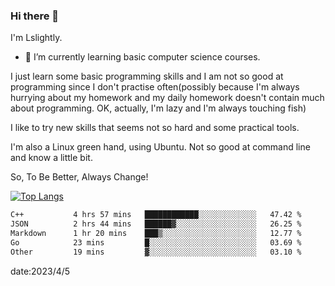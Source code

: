 ### Hi there 👋

I'm Lslightly.

- 🌱 I’m currently learning basic computer science courses.

I just learn some basic programming skills and I am not so good at programming since I don't practise often(possibly because I'm always hurrying about my homework and my daily homework doesn't contain much about programming. OK, actually, I'm lazy and I'm always touching fish)

I like to try new skills that seems not so hard and some practical tools.

I'm also a Linux green hand, using Ubuntu. Not so good at command line and know a little bit.

So, To Be Better, Always Change!

[![Top Langs](https://github-readme-stats.vercel.app/api/top-langs/?username=Lslightly&layout=compact)](https://github.com/anuraghazra/github-readme-stats)

<!--START_SECTION:waka-->

```txt
C++           4 hrs 57 mins   ████████████░░░░░░░░░░░░░   47.42 %
JSON          2 hrs 44 mins   ██████▓░░░░░░░░░░░░░░░░░░   26.25 %
Markdown      1 hr 20 mins    ███▒░░░░░░░░░░░░░░░░░░░░░   12.77 %
Go            23 mins         █░░░░░░░░░░░░░░░░░░░░░░░░   03.69 %
Other         19 mins         ▓░░░░░░░░░░░░░░░░░░░░░░░░   03.10 %
```

<!--END_SECTION:waka-->

date:2023/4/5

